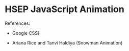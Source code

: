 # HSEP JavaScript Animation
References:

- Google CSSI

- Ariana Rice and Tanvi Haldiya (Snowman Animation)
